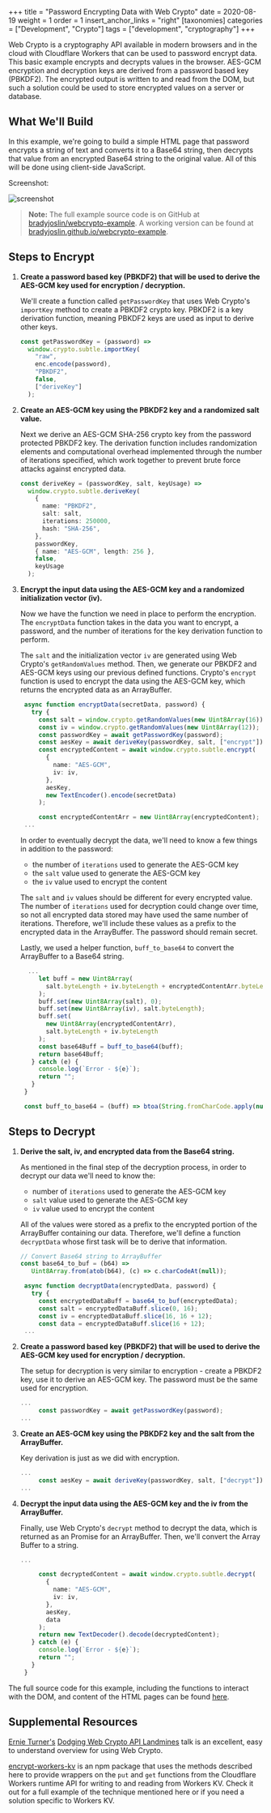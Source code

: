 +++
title = "Password Encrypting Data with Web Crypto"
date = 2020-08-19
weight = 1
order = 1
insert_anchor_links = "right"
[taxonomies]
categories = ["Development", "Crypto"]
tags = ["development", "cryptography"]
+++

Web Crypto is a cryptography API available in modern browsers and in the cloud with Cloudflare Workers that can be used to password encrypt data. This basic example encrypts and decrypts values in the browser. AES-GCM encryption and decryption keys are derived from a password based key (PBKDF2). The encrypted output is written to and read from the DOM, but such a solution could be used to store encrypted values on a server or database.

<!-- more -->

## What We'll Build

In this example, we're going to build a simple HTML page that password encrypts a string of text and converts it to a Base64 string, then decrypts that value from an encrypted Base64 string to the original value. All of this will be done using client-side JavaScript.

Screenshot:

![screenshot](crypto-dom.png)

> **Note:** The full example source code is on GitHub at [bradyjoslin/webcrypto-example](https://github.com/bradyjoslin/webcrypto-example). A working version can be found at [bradyjoslin.github.io/webcrypto-example](https://bradyjoslin.github.io/webcrypto-example/).

## Steps to Encrypt

1. **Create a password based key (PBKDF2) that will be used to derive the AES-GCM key used for encryption / decryption.**

   We'll create a function called `getPasswordKey` that uses Web Crypto's `importKey` method to create a PBKDF2 crypto key. PBKDF2 is a key derivation function, meaning PBKDF2 keys are used as input to derive other keys.

   ```ts
   const getPasswordKey = (password) =>
     window.crypto.subtle.importKey(
       "raw",
       enc.encode(password),
       "PBKDF2",
       false,
       ["deriveKey"]
     );
   ```

1. **Create an AES-GCM key using the PBKDF2 key and a randomized salt value.**

   Next we derive an AES-GCM SHA-256 crypto key from the password protected PBKDF2 key. The derivation function includes randomization elements and computational overhead implemented through the number of iterations specified, which work together to prevent brute force attacks against encrypted data.

   ```ts
   const deriveKey = (passwordKey, salt, keyUsage) =>
     window.crypto.subtle.deriveKey(
       {
         name: "PBKDF2",
         salt: salt,
         iterations: 250000,
         hash: "SHA-256",
       },
       passwordKey,
       { name: "AES-GCM", length: 256 },
       false,
       keyUsage
     );
   ```

1. **Encrypt the input data using the AES-GCM key and a randomized initialization vector (iv).**

   Now we have the function we need in place to perform the encryption. The `encryptData` function takes in the data you want to encrypt, a password, and the number of iterations for the key derivation function to perform.

   The `salt` and the initialization vector `iv` are generated using Web Crypto's `getRandomValues` method. Then, we generate our PBKDF2 and AES-GCM keys using our previous defined functions. Crypto's `encrypt` function is used to encrypt the data using the AES-GCM key, which returns the encrypted data as an ArrayBuffer.

   ```ts
    async function encryptData(secretData, password) {
      try {
        const salt = window.crypto.getRandomValues(new Uint8Array(16));
        const iv = window.crypto.getRandomValues(new Uint8Array(12));
        const passwordKey = await getPasswordKey(password);
        const aesKey = await deriveKey(passwordKey, salt, ["encrypt"]);
        const encryptedContent = await window.crypto.subtle.encrypt(
          {
            name: "AES-GCM",
            iv: iv,
          },
          aesKey,
          new TextEncoder().encode(secretData)
        );

        const encryptedContentArr = new Uint8Array(encryptedContent);
    ...
   ```

   In order to eventually decrypt the data, we'll need to know a few things in addition to the password:

   - the number of `iterations` used to generate the AES-GCM key
   - the `salt` value used to generate the AES-GCM key
   - the `iv` value used to encrypt the content

   The `salt` and `iv` values should be different for every encrypted value. The number of `iterations` used for decryption could change over time, so not all encrypted data stored may have used the same number of iterations. Therefore, we'll include these values as a prefix to the encrypted data in the ArrayBuffer. The password should remain secret.

   Lastly, we used a helper function, `buff_to_base64` to convert the ArrayBuffer to a Base64 string.

   ```ts
     ...
        let buff = new Uint8Array(
          salt.byteLength + iv.byteLength + encryptedContentArr.byteLength
        );
        buff.set(new Uint8Array(salt), 0);
        buff.set(new Uint8Array(iv), salt.byteLength);
        buff.set(
          new Uint8Array(encryptedContentArr),
          salt.byteLength + iv.byteLength
        );
        const base64Buff = buff_to_base64(buff);
        return base64Buff;
      } catch (e) {
        console.log(`Error - ${e}`);
        return "";
      }
    }

    const buff_to_base64 = (buff) => btoa(String.fromCharCode.apply(null, buff));
   ```

## Steps to Decrypt

1. **Derive the salt, iv, and encrypted data from the Base64 string.**

   As mentioned in the final step of the decryption process, in order to decrypt our data we'll need to know the:

   - number of `iterations` used to generate the AES-GCM key
   - `salt` value used to generate the AES-GCM key
   - `iv` value used to encrypt the content

   All of the values were stored as a prefix to the encrypted portion of the ArrayBuffer containing our data. Therefore, we'll define a function `decryptData` whose first task will be to derive that information.

   ```ts
   // Convert Base64 string to ArrayBuffer
   const base64_to_buf = (b64) =>
      Uint8Array.from(atob(b64), (c) => c.charCodeAt(null));

    async function decryptData(encryptedData, password) {
      try {
        const encryptedDataBuff = base64_to_buf(encryptedData);
        const salt = encryptedDataBuff.slice(0, 16);
        const iv = encryptedDataBuff.slice(16, 16 + 12);
        const data = encryptedDataBuff.slice(16 + 12);
    ...
   ```

1. **Create a password based key (PBKDF2) that will be used to derive the AES-GCM key used for encryption / decryption.**

   The setup for decryption is very similar to encryption - create a PBKDF2 key, use it to derive an AES-GCM key. The password must be the same used for encryption.

   ```ts
   ...
        const passwordKey = await getPasswordKey(password);
   ...
   ```

1. **Create an AES-GCM key using the PBKDF2 key and the salt from the ArrayBuffer.**

   Key derivation is just as we did with encryption.

   ```ts
   ...
        const aesKey = await deriveKey(passwordKey, salt, ["decrypt"]);
   ...
   ```

1. **Decrypt the input data using the AES-GCM key and the iv from the ArrayBuffer.**

   Finally, use Web Crypto's `decrypt` method to decrypt the data, which is returned as an Promise for an ArrayBuffer. Then, we'll convert the Array Buffer to a string.

   ```ts
   ...

        const decryptedContent = await window.crypto.subtle.decrypt(
          {
            name: "AES-GCM",
            iv: iv,
          },
          aesKey,
          data
        );
        return new TextDecoder().decode(decryptedContent);
      } catch (e) {
        console.log(`Error - ${e}`);
        return "";
      }
    }
   ```

The full source code for this example, including the functions to interact with the DOM, and content of the HTML pages can be found [here](https://github.com/bradyjoslin/webcrypto-example/blob/master/script.js).

## Supplemental Resources

[Ernie Turner's](https://twitter.com/erniewturner) [Dodging Web Crypto API Landmines](https://www.youtube.com/watch?v=lbt2_M1hZeg) talk is an excellent, easy to understand overview for using Web Crypto.

[encrypt-workers-kv](https://www.npmjs.com/package/encrypt-workers-kv) is an npm package that uses the methods described here to provide wrappers on the `put` and `get` functions from the Cloudflare Workers runtime API for writing to and reading from Workers KV. Check it out for a full example of the technique mentioned here or if you need a solution specific to Workers KV.

